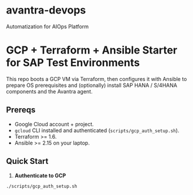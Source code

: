 # avantra-devops
Automatization for AIOps Platform

# GCP + Terraform + Ansible Starter for SAP Test Environments

This repo boots a GCP VM via Terraform, then configures it with Ansible to prepare OS prerequisites and (optionally) install SAP HANA / S/4HANA components and the Avantra agent.


## Prereqs
- Google Cloud account + project.
- `gcloud` CLI installed and authenticated (`scripts/gcp_auth_setup.sh`).
- Terraform >= 1.6.
- Ansible >= 2.15 on your laptop.


## Quick Start
1. **Authenticate to GCP**
```bash
./scripts/gcp_auth_setup.sh